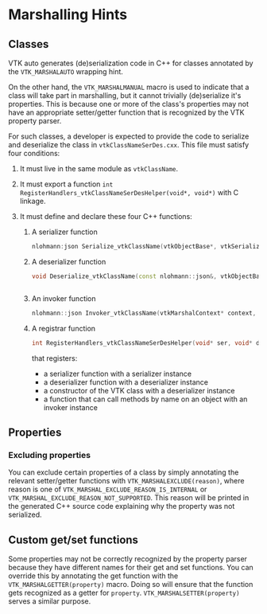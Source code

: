 # Marshalling Hints

## Classes

VTK auto generates (de)serialization code in C++ for classes annotated by
the `VTK_MARSHALAUTO` wrapping hint.

On the other hand, the `VTK_MARSHALMANUAL` macro is used to indicate that a class
will take part in marshalling, but it cannot trivially (de)serialize it's properties.
This is because one or more of the class's properties may not have an appropriate
setter/getter function that is recognized by the VTK property parser.

For such classes, a developer is expected to provide the code to serialize and deserialize the class in `vtkClassNameSerDes.cxx`. This file must satisfy four conditions:

1. It must live in the same module as `vtkClassName`.
2. It must export a function `int RegisterHandlers_vtkClassNameSerDesHelper(void*, void*)` with C linkage.
3. It must define and declare these four C++ functions:

    1. A serializer function

        ```c++
        nlohmann:json Serialize_vtkClassName(vtkObjectBase*, vtkSerializer*)
        ```
    2. A deserializer function

        ```c++
        void Deserialize_vtkClassName(const nlohmann::json&, vtkObjectBase*, vtkDeserializer*)
        ```
        ```
    3. An invoker function

        ```c++
        nlohmann::json Invoker_vtkClassName(vtkMarshalContext* context, vtkObjectBase* objectBase, const char* methodName, nlohmann::json args)
        ```
    3. A registrar function

        ```c++
        int RegisterHandlers_vtkClassNameSerDesHelper(void* ser, void* deser, void* invoker)
        ```
        that registers:
        - a serializer function with a serializer instance
        - a deserializer function with a deserializer instance
        - a constructor of the VTK class with a deserializer instance
        - a function that can call methods by name on an object with an invoker instance

## Properties

### Excluding properties

You can exclude certain properties of a class by simply annotating the relevant setter/getter functions
with `VTK_MARSHALEXCLUDE(reason)`, where reason is one of `VTK_MARSHAL_EXCLUDE_REASON_IS_INTERNAL` or
`VTK_MARSHAL_EXCLUDE_REASON_NOT_SUPPORTED`. This reason will be printed in the generated
C++ source code explaining why the property was not serialized.

## Custom get/set functions

Some properties may not be correctly recognized by the property parser because
they have different names for their get and set functions. You can override this
by annotating the get function with the `VTK_MARSHALGETTER(property)` macro. Doing
so will ensure that the function gets recognized as a getter for `property`.
`VTK_MARSHALSETTER(property)` serves a similar purpose.
